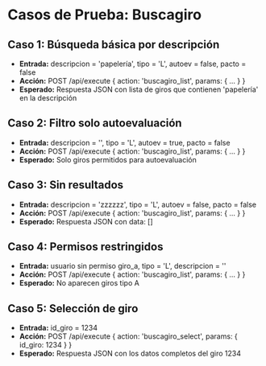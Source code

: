 # Casos de Prueba: Buscagiro

## Caso 1: Búsqueda básica por descripción
- **Entrada:** descripcion = 'papelería', tipo = 'L', autoev = false, pacto = false
- **Acción:** POST /api/execute { action: 'buscagiro_list', params: { ... } }
- **Esperado:** Respuesta JSON con lista de giros que contienen 'papelería' en la descripción

## Caso 2: Filtro solo autoevaluación
- **Entrada:** descripcion = '', tipo = 'L', autoev = true, pacto = false
- **Acción:** POST /api/execute { action: 'buscagiro_list', params: { ... } }
- **Esperado:** Solo giros permitidos para autoevaluación

## Caso 3: Sin resultados
- **Entrada:** descripcion = 'zzzzzz', tipo = 'L', autoev = false, pacto = false
- **Acción:** POST /api/execute { action: 'buscagiro_list', params: { ... } }
- **Esperado:** Respuesta JSON con data: []

## Caso 4: Permisos restringidos
- **Entrada:** usuario sin permiso giro_a, tipo = 'L', descripcion = ''
- **Acción:** POST /api/execute { action: 'buscagiro_list', params: { ... } }
- **Esperado:** No aparecen giros tipo A

## Caso 5: Selección de giro
- **Entrada:** id_giro = 1234
- **Acción:** POST /api/execute { action: 'buscagiro_select', params: { id_giro: 1234 } }
- **Esperado:** Respuesta JSON con los datos completos del giro 1234
